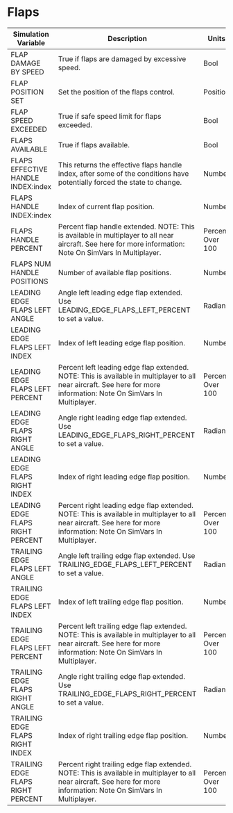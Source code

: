 # Flaps

| Simulation Variable | Description | Units | Settable |
| --- | --- | --- | --- |
| FLAP DAMAGE BY SPEED | True if flaps are damaged by excessive speed. | Bool |  |
| FLAP POSITION SET | Set the position of the flaps control. | Position |  |
| FLAP SPEED EXCEEDED | True if safe speed limit for flaps exceeded. | Bool |  |
| FLAPS AVAILABLE | True if flaps available. | Bool |  |
| FLAPS EFFECTIVE HANDLE INDEX:index | This returns the effective flaps handle index, after some of the conditions have potentially forced the state to change. | Number |  |
| FLAPS HANDLE INDEX:index | Index of current flap position. | Number |  |
| FLAPS HANDLE PERCENT | Percent flap handle extended. NOTE: This is available in multiplayer to all near aircraft. See here for more information: Note On SimVars In Multiplayer. | Percent Over 100 |  |
| FLAPS NUM HANDLE POSITIONS | Number of available flap positions. | Number |  |
| LEADING EDGE FLAPS LEFT ANGLE | Angle left leading edge flap extended. Use LEADING_EDGE_FLAPS_LEFT_PERCENT to set a value. | Radians |  |
| LEADING EDGE FLAPS LEFT INDEX | Index of left leading edge flap position. | Number |  |
| LEADING EDGE FLAPS LEFT PERCENT | Percent left leading edge flap extended. NOTE: This is available in multiplayer to all near aircraft. See here for more information: Note On SimVars In Multiplayer. | Percent Over 100 |  |
| LEADING EDGE FLAPS RIGHT ANGLE | Angle right leading edge flap extended. Use LEADING_EDGE_FLAPS_RIGHT_PERCENT to set a value. | Radians |  |
| LEADING EDGE FLAPS RIGHT INDEX | Index of right leading edge flap position. | Number |  |
| LEADING EDGE FLAPS RIGHT PERCENT | Percent right leading edge flap extended. NOTE: This is available in multiplayer to all near aircraft. See here for more information: Note On SimVars In Multiplayer. | Percent Over 100 |  |
| TRAILING EDGE FLAPS LEFT ANGLE | Angle left trailing edge flap extended. Use TRAILING_EDGE_FLAPS_LEFT_PERCENT to set a value. | Radians |  |
| TRAILING EDGE FLAPS LEFT INDEX | Index of left trailing edge flap position. | Number |  |
| TRAILING EDGE FLAPS LEFT PERCENT | Percent left trailing edge flap extended. NOTE: This is available in multiplayer to all near aircraft. See here for more information: Note On SimVars In Multiplayer. | Percent Over 100 |  |
| TRAILING EDGE FLAPS RIGHT ANGLE | Angle right trailing edge flap extended. Use TRAILING_EDGE_FLAPS_RIGHT_PERCENT to set a value. | Radians |  |
| TRAILING EDGE FLAPS RIGHT INDEX | Index of right trailing edge flap position. | Number |  |
| TRAILING EDGE FLAPS RIGHT PERCENT | Percent right trailing edge flap extended. NOTE: This is available in multiplayer to all near aircraft. See here for more information: Note On SimVars In Multiplayer. | Percent Over 100 |  |